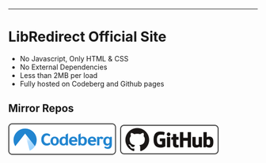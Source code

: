 
---
# LibRedirect Official Site

- No Javascript, Only HTML & CSS
- No External Dependencies
- Less than 2MB per load
- Fully hosted on Codeberg and Github pages

## Mirror Repos
[![Codeberg](https://raw.githubusercontent.com/ManeraKai/manerakai/main/icons/codeberg.svg)](https://codeberg.org/LibRedirect/pages)&nbsp;&nbsp;[![GitHub](https://raw.githubusercontent.com/ManeraKai/manerakai/main/icons/github.svg)](https://github.com/libredirect/libredirect.github.io)&nbsp;&nbsp;

